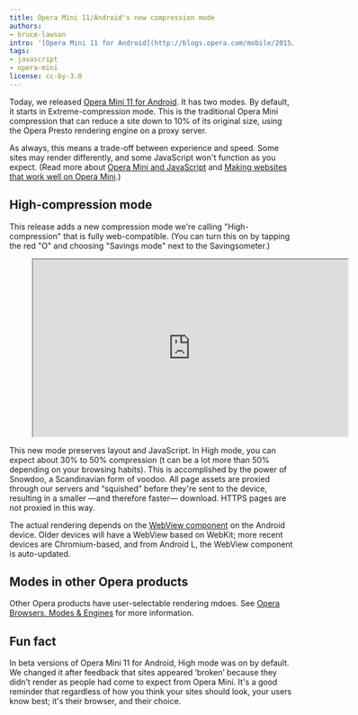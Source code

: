 ```yaml
---
title: Opera Mini 11/Android's new compression mode
authors:
- bruce-lawson
intro: '[Opera Mini 11 for Android](http://blogs.opera.com/mobile/2015/09/choose-high-or-extreme-savings-new-opera-mini-android/) was released today with a new compression mode that preserves web fonts, layout and JavaScript. Learn more!'
tags:
- javascript
- opera-mini
license: cc-by-3.0
---
```


Today, we released [Opera Mini 11 for Android](http://blogs.opera.com/mobile/2015/09/choose-high-or-extreme-savings-new-opera-mini-android/). It has two modes. By default, it starts in Extreme-compression mode. This is the traditional Opera Mini compression that can reduce a site down to 10% of its original size, using the Opera Presto rendering engine on a proxy server. 

As always, this means a trade-off between experience and speed. Some sites may render differently, and some JavaScript won't function as you expect. (Read more about [Opera Mini and JavaScript](https://dev.opera.com/articles/opera-mini-and-javascript/) and [Making websites that work well on Opera Mini](https://dev.opera.com/articles/making-sites-work-opera-mini/).)

## High-compression mode

This release adds a new compression mode we're calling "High-compression" that is fully web-compatible. (You can turn this on by tapping the red "O" and choosing "Savings mode" next to the Savingsometer.)


<figure block="figure">
	<iframe elem="media" width="560" height="315" src="https://www.youtube.com/embed/NHVz5KLqEnI" allowfullscreen></iframe>
</figure>

This new mode preserves layout and JavaScript. In High mode, you can expect about 30% to 50% compression (t can be a lot more than 50% depending on your browsing habits). This is accomplished by the power of Snowdoo, a Scandinavian form of voodoo. All page assets are proxied through our servers and “squished” before they're sent to the device, resulting in a smaller —and therefore faster— download. HTTPS pages are not proxied in this way. 

The actual rendering depends on the [WebView component](https://developer.chrome.com/multidevice/webview/overview) on the Android device. Older devices will have a WebView based on WebKit; more recent devices are Chromium-based, and from Android L, the WebView component is auto-updated.

## Modes in other Opera products

Other Opera products have user-selectable rendering mdoes. See [Opera Browsers, Modes & Engines](https://dev.opera.com/articles/browsers-modes-engines/) for more information.

## Fun fact

In beta versions of Opera Mini 11 for Android, High mode was on by default. We changed it after feedback that sites appeared ‘broken’ because they didn’t render as people had come to expect from Opera Mini. It's a good reminder that regardless of how you think your sites should look, your users know best; it's their browser, and their choice.
